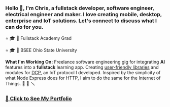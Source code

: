 ### Hello 👋, I'm Chris, a fullstack developer, software engineer, electrical engineer and maker.  I love creating mobile, desktop, enterprise and IoT solutions. Let's connect to discuss what I can do for you. 

 ⭐ 🎓 📜 Fullstack Academy Grad
 
 ⭐ 🎓 📜 BSEE Ohio State University

<b>What I'm Working On:</b> Freelance software engineering gig for integrating <b>AI</b> features into a <b>fullstack</b> learning app.</b> Creating [user-friendly libraries](https://github.com/chrisallenarmbruster/dcp-module) and modules for [DCP](https://dcp.rev4labs.com), an IoT protocol I developed.  Inspired by the simplicity of what Node Express does for HTTP, I aim to do the same for the Internet of Things. 🔨 🔧 🪛

### [👀   Click to See My Portfolio](https://portfolio.rev4labs.com)
